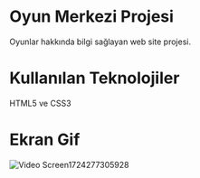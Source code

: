 # Oyun Merkezi Projesi

Oyunlar hakkında bilgi sağlayan web site projesi.

# Kullanılan Teknolojiler

HTML5 ve CSS3

# Ekran Gif


![Video Screen1724277305928](https://github.com/user-attachments/assets/365ba1fe-df3f-4a9b-abdd-066f7e3819dc)








